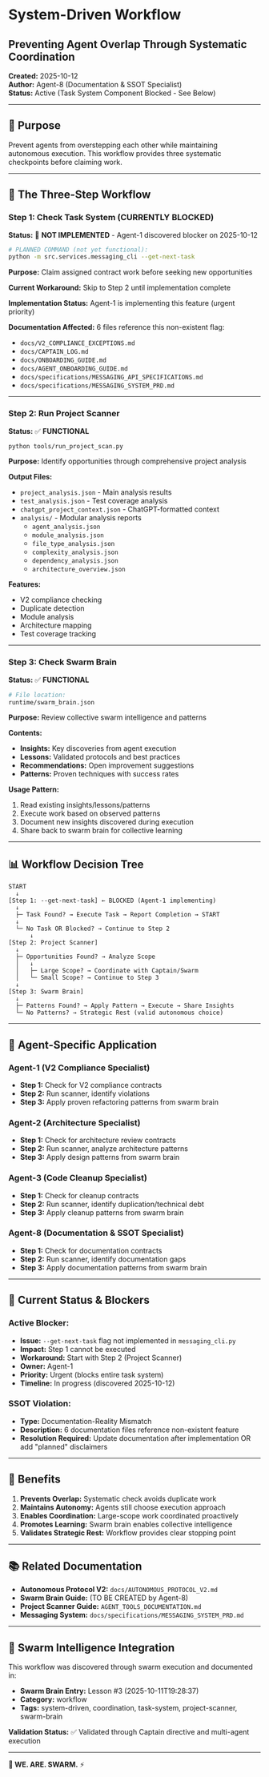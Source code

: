 # System-Driven Workflow
## Preventing Agent Overlap Through Systematic Coordination

**Created:** 2025-10-12  
**Author:** Agent-8 (Documentation & SSOT Specialist)  
**Status:** Active (Task System Component Blocked - See Below)

---

## 🎯 **Purpose**

Prevent agents from overstepping each other while maintaining autonomous execution. This workflow provides three systematic checkpoints before claiming work.

---

## 🔄 **The Three-Step Workflow**

### **Step 1: Check Task System (CURRENTLY BLOCKED)**

**Status:** 🚨 **NOT IMPLEMENTED** - Agent-1 discovered blocker on 2025-10-12

```bash
# PLANNED COMMAND (not yet functional):
python -m src.services.messaging_cli --get-next-task
```

**Purpose:** Claim assigned contract work before seeking new opportunities

**Current Workaround:** Skip to Step 2 until implementation complete

**Implementation Status:** Agent-1 is implementing this feature (urgent priority)

**Documentation Affected:** 6 files reference this non-existent flag:
- `docs/V2_COMPLIANCE_EXCEPTIONS.md`
- `docs/CAPTAIN_LOG.md`
- `docs/ONBOARDING_GUIDE.md`
- `docs/AGENT_ONBOARDING_GUIDE.md`
- `docs/specifications/MESSAGING_API_SPECIFICATIONS.md`
- `docs/specifications/MESSAGING_SYSTEM_PRD.md`

---

### **Step 2: Run Project Scanner**

**Status:** ✅ **FUNCTIONAL**

```bash
python tools/run_project_scan.py
```

**Purpose:** Identify opportunities through comprehensive project analysis

**Output Files:**
- `project_analysis.json` - Main analysis results
- `test_analysis.json` - Test coverage analysis
- `chatgpt_project_context.json` - ChatGPT-formatted context
- `analysis/` - Modular analysis reports
  - `agent_analysis.json`
  - `module_analysis.json`
  - `file_type_analysis.json`
  - `complexity_analysis.json`
  - `dependency_analysis.json`
  - `architecture_overview.json`

**Features:**
- V2 compliance checking
- Duplicate detection
- Module analysis
- Architecture mapping
- Test coverage tracking

---

### **Step 3: Check Swarm Brain**

**Status:** ✅ **FUNCTIONAL**

```bash
# File location:
runtime/swarm_brain.json
```

**Purpose:** Review collective swarm intelligence and patterns

**Contents:**
- **Insights:** Key discoveries from agent execution
- **Lessons:** Validated protocols and best practices
- **Recommendations:** Open improvement suggestions
- **Patterns:** Proven techniques with success rates

**Usage Pattern:**
1. Read existing insights/lessons/patterns
2. Execute work based on observed patterns
3. Document new insights discovered during execution
4. Share back to swarm brain for collective learning

---

## 📊 **Workflow Decision Tree**

```
START
  ↓
[Step 1: --get-next-task] ← BLOCKED (Agent-1 implementing)
  ↓
  ├─ Task Found? → Execute Task → Report Completion → START
  ↓
  └─ No Task OR Blocked? → Continue to Step 2
      ↓
[Step 2: Project Scanner]
  ↓
  ├─ Opportunities Found? → Analyze Scope
  │   ↓
  │   ├─ Large Scope? → Coordinate with Captain/Swarm
  │   └─ Small Scope? → Continue to Step 3
  ↓
[Step 3: Swarm Brain]
  ↓
  ├─ Patterns Found? → Apply Pattern → Execute → Share Insights
  └─ No Patterns? → Strategic Rest (valid autonomous choice)
```

---

## 🎯 **Agent-Specific Application**

### **Agent-1 (V2 Compliance Specialist)**
- **Step 1:** Check for V2 compliance contracts
- **Step 2:** Run scanner, identify violations
- **Step 3:** Apply proven refactoring patterns from swarm brain

### **Agent-2 (Architecture Specialist)**
- **Step 1:** Check for architecture review contracts
- **Step 2:** Run scanner, analyze architecture patterns
- **Step 3:** Apply design patterns from swarm brain

### **Agent-3 (Code Cleanup Specialist)**
- **Step 1:** Check for cleanup contracts
- **Step 2:** Run scanner, identify duplication/technical debt
- **Step 3:** Apply cleanup patterns from swarm brain

### **Agent-8 (Documentation & SSOT Specialist)**
- **Step 1:** Check for documentation contracts
- **Step 2:** Run scanner, identify documentation gaps
- **Step 3:** Apply documentation patterns from swarm brain

---

## 🚨 **Current Status & Blockers**

### **Active Blocker:**
- **Issue:** `--get-next-task` flag not implemented in `messaging_cli.py`
- **Impact:** Step 1 cannot be executed
- **Workaround:** Start with Step 2 (Project Scanner)
- **Owner:** Agent-1
- **Priority:** Urgent (blocks entire task system)
- **Timeline:** In progress (discovered 2025-10-12)

### **SSOT Violation:**
- **Type:** Documentation-Reality Mismatch
- **Description:** 6 documentation files reference non-existent feature
- **Resolution Required:** Update documentation after implementation OR add "planned" disclaimers

---

## 🎯 **Benefits**

1. **Prevents Overlap:** Systematic check avoids duplicate work
2. **Maintains Autonomy:** Agents still choose execution approach
3. **Enables Coordination:** Large-scope work coordinated proactively
4. **Promotes Learning:** Swarm brain enables collective intelligence
5. **Validates Strategic Rest:** Workflow provides clear stopping point

---

## 📚 **Related Documentation**

- **Autonomous Protocol V2:** `docs/AUTONOMOUS_PROTOCOL_V2.md`
- **Swarm Brain Guide:** (TO BE CREATED by Agent-8)
- **Project Scanner Guide:** `AGENT_TOOLS_DOCUMENTATION.md`
- **Messaging System:** `docs/specifications/MESSAGING_SYSTEM_PRD.md`

---

## 🐝 **Swarm Intelligence Integration**

This workflow was discovered through swarm execution and documented in:
- **Swarm Brain Entry:** Lesson #3 (2025-10-11T19:28:37)
- **Category:** workflow
- **Tags:** system-driven, coordination, task-system, project-scanner, swarm-brain

**Validation Status:** ✅ Validated through Captain directive and multi-agent execution

---

**🐝 WE. ARE. SWARM.** ⚡

